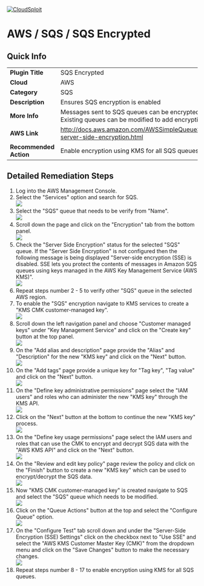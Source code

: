[![CloudSploit](https://cloudsploit.com/img/logo-new-big-text-100.png "CloudSploit")](https://cloudsploit.com)

# AWS / SQS / SQS Encrypted

## Quick Info

| | |
|-|-|
| **Plugin Title** | SQS Encrypted |
| **Cloud** | AWS |
| **Category** | SQS |
| **Description** | Ensures SQS encryption is enabled |
| **More Info** | Messages sent to SQS queues can be encrypted using KMS server-side encryption. Existing queues can be modified to add encryption with minimal overhead. |
| **AWS Link** | http://docs.aws.amazon.com/AWSSimpleQueueService/latest/SQSDeveloperGuide/sqs-server-side-encryption.html |
| **Recommended Action** | Enable encryption using KMS for all SQS queues. |

## Detailed Remediation Steps
1. Log into the AWS Management Console.
2. Select the "Services" option and search for SQS. </br> <img src="/resources/aws/sqs/sqs-encrypted/step2.png"/>
3. Select the "SQS" queue that needs to be verify from "Name".</br> <img src="/resources/aws/sqs/sqs-encrypted/step3.png"/>
4. Scroll down the page and click on the "Encryption" tab from the bottom panel.</br> <img src="/resources/aws/sqs/sqs-encrypted/step4.png"/>
5. Check the "Server Side Encryption" status for the selected "SQS" queue. If the "Server Side Encryption" is not configured then the following message is being displayed "Server-side encryption (SSE) is disabled. SSE lets you protect the contents of messages in Amazon SQS queues using keys managed in the AWS Key Management Service (AWS KMS)".</br> <img src="/resources/aws/sqs/sqs-encrypted/step5.png"/>
6. Repeat steps number 2 - 5 to verify other "SQS" queue in the selected AWS region.</br>
7. To enable the "SQS" encryption navigate to KMS services to create a "KMS CMK customer-managed key".</br> <img src="/resources/aws/sqs/sqs-encrypted/step7.png"/>
8. Scroll down the left navigation panel and choose "Customer managed keys" under "Key Management Service" and click on the "Create key" button at the top panel.</br> <img src="/resources/aws/sqs/sqs-encrypted/step8.png"/>
9. On the "Add alias and description" page provide the "Alias" and "Description" for the new "KMS key" and click on the "Next" button. </br> <img src="/resources/aws/sqs/sqs-encrypted/step9.png"/>
10. On the "Add tags" page provide a unique key for "Tag key", "Tag value" and click on the "Next" button.</br> <img src="/resources/aws/sqs/sqs-encrypted/step10.png"/>
11. On the "Define key administrative permissions" page select the "IAM users" and roles who can administer the new "KMS key" through the KMS API.</br> <img src="/resources/aws/sqs/sqs-encrypted/step11.png"/>
12. Click on the "Next" button at the bottom to continue the new "KMS key" process. </br> <img src="/resources/aws/sqs/sqs-encrypted/step12.png"/>
13. On the "Define key usage permissions" page select the IAM users and roles that can use the CMK to encrypt and decrypt SQS data with the "AWS KMS API" and click on the "Next" button.</br> <img src="/resources/aws/sqs/sqs-encrypted/step13.png"/>
14.  On the "Review and edit key policy" page review the policy and click on the "Finish" button to create a new "KMS key" which can be used to encrypt/decrypt the SQS data.</br> <img src="/resources/aws/sqs/sqs-encrypted/step14.png"/>
15. Now "KMS CMK customer-managed key" is created navigate to SQS and select the "SQS" queue which needs to be modified.</br> <img src="/resources/aws/sqs/sqs-encrypted/step15.png"/>
16. Click on the "Queue Actions" button at the top and select the "Configure Queue" option. </br> <img src="/resources/aws/sqs/sqs-encrypted/step16.png"/>
17. On the "Configure Test" tab scroll down and under the "Server-Side Encryption (SSE) Settings" click on the checkbox next to "Use SSE" and select the "AWS KMS Customer Master Key (CMK)" from the dropdown menu and click on the "Save Changes" button to make the necessary changes.</br> <img src="/resources/aws/sqs/sqs-encrypted/step17.png"/>
18. Repeat steps number 8 - 17 to enable encryption using KMS for all SQS queues.</br>
